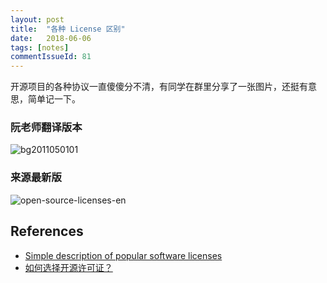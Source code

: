 ```yaml
---
layout: post
title:  "各种 License 区别"
date:   2018-06-06
tags: [notes]
commentIssueId: 81
---
```




开源项目的各种协议一直傻傻分不清，有同学在群里分享了一张图片，还挺有意思，简单记一下。



### 阮老师翻译版本

![bg2011050101](https://user-images.githubusercontent.com/7157346/41034269-a86595b6-69bb-11e8-8b60-8cb8a05d5c62.png)



### 来源最新版



![open-source-licenses-en](https://user-images.githubusercontent.com/7157346/41034272-a8bf8c92-69bb-11e8-8e26-d8bb19619e98.png)



## References

* [Simple description of popular software licenses](https://paulmillr.com/posts/simple-description-of-popular-software-licenses/)
* [如何选择开源许可证？](http://www.ruanyifeng.com/blog/2011/05/how_to_choose_free_software_licenses.html)